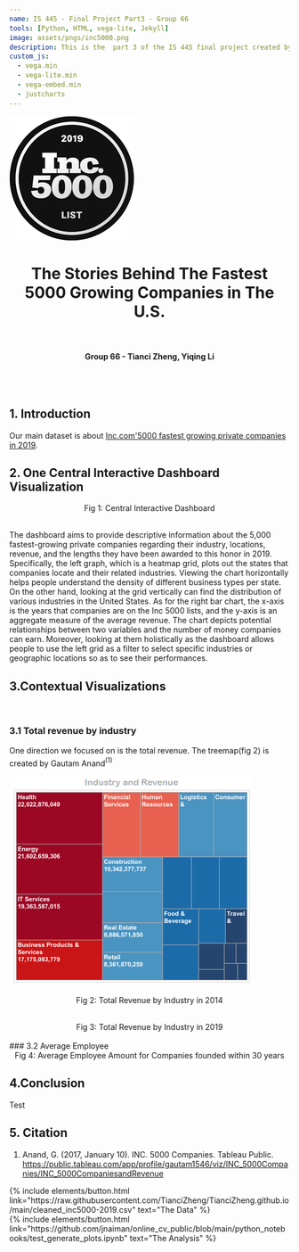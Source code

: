 ```yaml
---
name: IS 445 - Final Project Part3 - Group 66
tools: [Python, HTML, vega-lite, Jekyll]
image: assets/pngs/inc5000.png
description: This is the  part 3 of the IS 445 final project created by Group 66
custom_js:
  - vega.min
  - vega-lite.min
  - vega-embed.min
  - justcharts
---
```

![](/assets/pngs/inc50002019.png)
# <center> The Stories Behind The Fastest 5000 Growing Companies in The U.S.</center>
<br/>

#### <center> Group 66 - Tianci Zheng, Yiqing Li </center>
<br/>
<br/>

## 1. Introduction
Our main dataset is about [Inc.com'5000 fastest growing private companies in 2019](https://data.world/aurielle/inc-5000-2019).
<br/>

## 2. One Central Interactive Dashboard Visualization
<vegachart schema-url="{{ site.baseurl }}/assets/json/final_dashboard_1.json" style="width: 100%"></vegachart>
<center>Fig 1: Central Interactive Dashboard</center>
<br/>

The dashboard aims to provide descriptive information about the 5,000 fastest-growing private companies regarding their industry, locations, revenue, and the lengths they have been awarded to this honor in 2019. Specifically, the left graph, which is a heatmap grid, plots out the states that companies locate and their related industries. Viewing the chart horizontally helps people understand the density of different business types per state. On the other hand, looking at the grid vertically can find the distribution of various industries in the United States. As for the right bar chart, the x-axis is the years that companies are on the Inc 5000 lists, and the y-axis is an aggregate measure of the average revenue. The chart depicts potential relationships between two variables and the number of money companies can earn. Moreover, looking at them holistically as the dashboard allows people to use the left grid as a filter to select specific industries or geographic locations so as to see their performances.

## 3.Contextual Visualizations
<br/>

### 3.1 Total revenue by industry

One direction we focused on is the total revenue. The treemap(fig 2) is created by Gautam Anand<sup>(1)<sup>

![](/assets/pngs/industryandrevenue.png)
<center>Fig 2: Total Revenue by Industry in 2014</center>
<br/>

<vegachart schema-url="{{ site.baseurl }}/assets/json/contextual_1.json" style="width: 100%"></vegachart>
<center>Fig 3: Total Revenue by Industry in 2019</center>
<br/>
### 3.2 Average Employee
<center><vegachart schema-url="{{ site.baseurl }}/assets/json/contextual_2.json" style="width: 100%"></vegachart></center>
<center>Fig 4: Average Employee Amount for Companies founded within 30 years </center>

## 4.Conclusion
Test

## 5. Citation
1. Anand, G. (2017, January 10). INC. 5000 Companies. Tableau Public. https://public.tableau.com/app/profile/gautam1546/viz/INC_5000Companies/INC_5000CompaniesandRevenue



<div class="left">
{% include elements/button.html link="https://raw.githubusercontent.com/TianciZheng/TianciZheng.github.io/main/cleaned_inc5000-2019.csv" text="The Data" %}
</div>

<div class="right">
{% include elements/button.html link="https://github.com/jnaiman/online_cv_public/blob/main/python_notebooks/test_generate_plots.ipynb" text="The Analysis" %}
</div>

